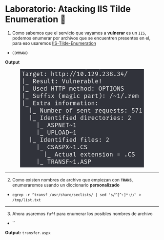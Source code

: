# Laboratorio: Atacking IIS Tilde Enumeration 🔢

1. Como sabemos que el servicio que vayamos a **vulnerar** es un `IIS`, podemos enumerar por archivos que se encuentren presentes en el, para eso usaremos [IIS-Tilde-Enumeration](https://github.com/irsdl/IIS-ShortName-Scanner)

* `COMMAND`

**Output**

<p align="center">
    <img src="./assets/IIS/01-Output.PNG">
</p>

---

2. Como existen nombres de archivo que empiezan con **`TRANS`**, enumeraremos usando un diccionario **personalizado**
* `egrep -r ^transf /usr/share/seclists/ | sed 's/^[^:]*://' > /tmp/list.txt`

---

3. Ahora usaremos `fuff` para enumerar los posibles nombres de archivo
* ``

**Output:** `transfer.aspx`